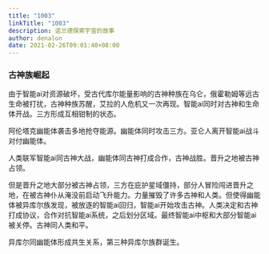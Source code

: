 ```yaml
---
title: "1003"
linkTitle: "1003"
description: 诺兰德探索宇宙的故事
author: denalon
date: 2021-02-26T09:01:40+08:00
---
```


### 古神族崛起

由于智能ai对资源破坏，受古代库尔能量影响的古神种族在乌仑，俄霍勒姆等远古生命被打扰，古神种族苏醒，艾拉的人危机又一次再现。智能ai同时对古神和生命体开战。三方形成互相钳制的状态。

阿伦塔克幽能体袭击多地抢夺能源。幽能体同时攻击三方。亚仑人离开智能ai战斗对付幽能体。

人类联军智能ai同古神大战，幽能体同古神打成合作，古神战胜。晋升之地被古神占领。

但是晋升之地大部分被古神占领，三方在庇护星域僵持，部分人冒险闯进晋升之地，在被古神仆从淹没前启动飞升能力。力量摧毁了许多古神和人类。但使得幽能体被异库尔族发现，被放逐的智能ai回归，智能ai开始攻击古神。人类决定和古神打成协议，合作对抗智能ai系统，之后划分区域。最终智能ai中枢和大部分智能ai被关停。古神同人类和平。


异库尔同幽能体形成共生关系，第三种异库尔族群诞生。

